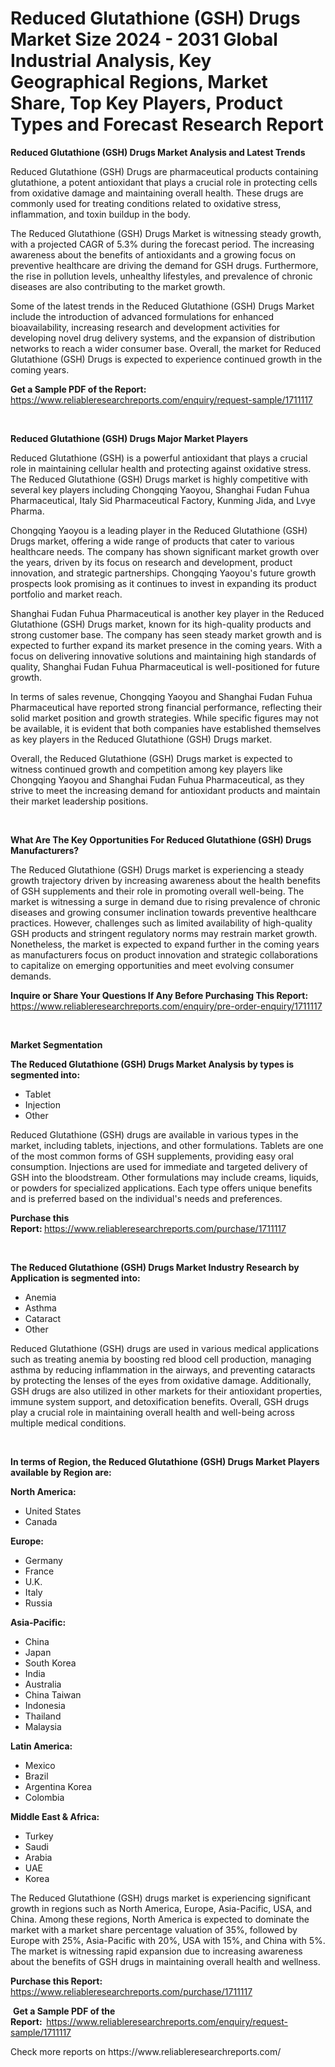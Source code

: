 <p><h1>Reduced Glutathione (GSH) Drugs Market Size 2024 - 2031 Global Industrial Analysis, Key Geographical Regions, Market Share, Top Key Players, Product Types and Forecast Research Report</h1></p><p><strong>Reduced Glutathione (GSH) Drugs Market Analysis and Latest Trends</strong></p>
<p><p>Reduced Glutathione (GSH) Drugs are pharmaceutical products containing glutathione, a potent antioxidant that plays a crucial role in protecting cells from oxidative damage and maintaining overall health. These drugs are commonly used for treating conditions related to oxidative stress, inflammation, and toxin buildup in the body.</p><p>The Reduced Glutathione (GSH) Drugs Market is witnessing steady growth, with a projected CAGR of 5.3% during the forecast period. The increasing awareness about the benefits of antioxidants and a growing focus on preventive healthcare are driving the demand for GSH drugs. Furthermore, the rise in pollution levels, unhealthy lifestyles, and prevalence of chronic diseases are also contributing to the market growth.</p><p>Some of the latest trends in the Reduced Glutathione (GSH) Drugs Market include the introduction of advanced formulations for enhanced bioavailability, increasing research and development activities for developing novel drug delivery systems, and the expansion of distribution networks to reach a wider consumer base. Overall, the market for Reduced Glutathione (GSH) Drugs is expected to experience continued growth in the coming years.</p></p>
<p><strong>Get a Sample PDF of the Report:&nbsp;</strong> <a href="https://www.reliableresearchreports.com/enquiry/request-sample/1711117">https://www.reliableresearchreports.com/enquiry/request-sample/1711117</a></p>
<p>&nbsp;</p>
<p><strong>Reduced Glutathione (GSH) Drugs Major Market Players</strong></p>
<p><p>Reduced Glutathione (GSH) is a powerful antioxidant that plays a crucial role in maintaining cellular health and protecting against oxidative stress. The Reduced Glutathione (GSH) Drugs market is highly competitive with several key players including Chongqing Yaoyou, Shanghai Fudan Fuhua Pharmaceutical, Italy Sid Pharmaceutical Factory, Kunming Jida, and Lvye Pharma.</p><p>Chongqing Yaoyou is a leading player in the Reduced Glutathione (GSH) Drugs market, offering a wide range of products that cater to various healthcare needs. The company has shown significant market growth over the years, driven by its focus on research and development, product innovation, and strategic partnerships. Chongqing Yaoyou's future growth prospects look promising as it continues to invest in expanding its product portfolio and market reach.</p><p>Shanghai Fudan Fuhua Pharmaceutical is another key player in the Reduced Glutathione (GSH) Drugs market, known for its high-quality products and strong customer base. The company has seen steady market growth and is expected to further expand its market presence in the coming years. With a focus on delivering innovative solutions and maintaining high standards of quality, Shanghai Fudan Fuhua Pharmaceutical is well-positioned for future growth.</p><p>In terms of sales revenue, Chongqing Yaoyou and Shanghai Fudan Fuhua Pharmaceutical have reported strong financial performance, reflecting their solid market position and growth strategies. While specific figures may not be available, it is evident that both companies have established themselves as key players in the Reduced Glutathione (GSH) Drugs market.</p><p>Overall, the Reduced Glutathione (GSH) Drugs market is expected to witness continued growth and competition among key players like Chongqing Yaoyou and Shanghai Fudan Fuhua Pharmaceutical, as they strive to meet the increasing demand for antioxidant products and maintain their market leadership positions.</p></p>
<p>&nbsp;</p>
<p><strong>What Are The Key Opportunities For Reduced Glutathione (GSH) Drugs Manufacturers?</strong></p>
<p><p>The Reduced Glutathione (GSH) Drugs market is experiencing a steady growth trajectory driven by increasing awareness about the health benefits of GSH supplements and their role in promoting overall well-being. The market is witnessing a surge in demand due to rising prevalence of chronic diseases and growing consumer inclination towards preventive healthcare practices. However, challenges such as limited availability of high-quality GSH products and stringent regulatory norms may restrain market growth. Nonetheless, the market is expected to expand further in the coming years as manufacturers focus on product innovation and strategic collaborations to capitalize on emerging opportunities and meet evolving consumer demands.</p></p>
<p><strong>Inquire or Share Your Questions If Any Before Purchasing This Report:</strong> <a href="https://www.reliableresearchreports.com/enquiry/pre-order-enquiry/1711117">https://www.reliableresearchreports.com/enquiry/pre-order-enquiry/1711117</a></p>
<p>&nbsp;</p>
<p><strong>Market Segmentation</strong></p>
<p><strong>The Reduced Glutathione (GSH) Drugs Market Analysis by types is segmented into:</strong></p>
<p><ul><li>Tablet</li><li>Injection</li><li>Other</li></ul></p>
<p><p>Reduced Glutathione (GSH) drugs are available in various types in the market, including tablets, injections, and other formulations. Tablets are one of the most common forms of GSH supplements, providing easy oral consumption. Injections are used for immediate and targeted delivery of GSH into the bloodstream. Other formulations may include creams, liquids, or powders for specialized applications. Each type offers unique benefits and is preferred based on the individual's needs and preferences.</p></p>
<p><strong>Purchase this Report:&nbsp;</strong><a href="https://www.reliableresearchreports.com/purchase/1711117">https://www.reliableresearchreports.com/purchase/1711117</a></p>
<p>&nbsp;</p>
<p><strong>The Reduced Glutathione (GSH) Drugs Market Industry Research by Application is segmented into:</strong></p>
<p><ul><li>Anemia</li><li>Asthma</li><li>Cataract</li><li>Other</li></ul></p>
<p><p>Reduced Glutathione (GSH) drugs are used in various medical applications such as treating anemia by boosting red blood cell production, managing asthma by reducing inflammation in the airways, and preventing cataracts by protecting the lenses of the eyes from oxidative damage. Additionally, GSH drugs are also utilized in other markets for their antioxidant properties, immune system support, and detoxification benefits. Overall, GSH drugs play a crucial role in maintaining overall health and well-being across multiple medical conditions.</p></p>
<p>&nbsp;</p>
<p><strong>In terms of Region, the Reduced Glutathione (GSH) Drugs Market Players available by Region are:</strong></p>
<p>
    <p> <strong> North America: </strong>
        <ul>
            <li>United States</li>
            <li>Canada</li>
        </ul>
        </p> 
    <p> <strong> Europe: </strong>
        <ul>
            <li>Germany</li>
            <li>France</li>
            <li>U.K.</li>
            <li>Italy</li>
            <li>Russia</li>
        </ul>
        </p> 
    <p> <strong> Asia-Pacific: </strong>
        <ul>
            <li>China</li>
            <li>Japan</li>
            <li>South Korea</li>
            <li>India</li>
            <li>Australia</li>
            <li>China Taiwan</li>
            <li>Indonesia</li>
            <li>Thailand</li>
            <li>Malaysia</li>
        </ul>
        </p> 
    <p> <strong> Latin America: </strong>
        <ul>
            <li>Mexico</li>
            <li>Brazil</li>
            <li>Argentina Korea</li>
            <li>Colombia</li>
        </ul>
        </p> 
    <p> <strong> Middle East & Africa: </strong>
        <ul>
            <li>Turkey</li>
            <li>Saudi</li>
            <li>Arabia</li>
            <li>UAE</li>
            <li>Korea</li>
        </ul>
    </p>
    </p>
<p><p>The Reduced Glutathione (GSH) drugs market is experiencing significant growth in regions such as North America, Europe, Asia-Pacific, USA, and China. Among these regions, North America is expected to dominate the market with a market share percentage valuation of 35%, followed by Europe with 25%, Asia-Pacific with 20%, USA with 15%, and China with 5%. The market is witnessing rapid expansion due to increasing awareness about the benefits of GSH drugs in maintaining overall health and wellness.</p></p>
<p><strong>Purchase this Report: </strong><a href="https://www.reliableresearchreports.com/purchase/1711117">https://www.reliableresearchreports.com/purchase/1711117</a></p>
<p>&nbsp;<strong>Get a Sample PDF of the Report:&nbsp;&nbsp;</strong><a href="https://www.reliableresearchreports.com/enquiry/request-sample/1711117">https://www.reliableresearchreports.com/enquiry/request-sample/1711117</a></p>
<p><strong></strong></p>
<p>Check more reports on https://www.reliableresearchreports.com/</p>